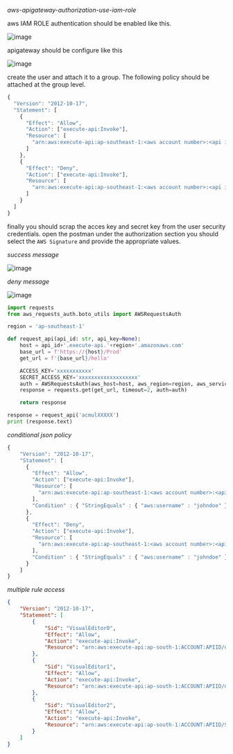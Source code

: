 _aws-apigateway-authorization-use-iam-role_

aws IAM ROLE authentication should be enabled like this.

![image](https://user-images.githubusercontent.com/57703276/220544675-9232f6c9-deb9-4103-90a3-d8a4d0e72132.png)

apigateway should be configure like this

![image](https://user-images.githubusercontent.com/57703276/220544832-e8caa984-443a-48fb-863f-adf8b1930d62.png)



create the user and attach it to a group. The following policy should be attached at the group level.

```js
{
  "Version": "2012-10-17",
  "Statement": [
    {
      "Effect": "Allow",
      "Action": ["execute-api:Invoke"],
      "Resource": [
        "arn:aws:execute-api:ap-southeast-1:<aws account number>:<api id>/*/GET/bds"
      ]
    },
    {
      "Effect": "Deny",
      "Action": ["execute-api:Invoke"],
      "Resource": [
        "arn:aws:execute-api:ap-southeast-1:<aws account number>:<api id>/*/GET/gino"
      ]
    }
  ]
}
```

finally you should scrap the acces key and secret key from the user security credentials. open the postman under the authorization section you should select the `AWS Signature` and provide the appropriate values.

_success message_

![image](https://user-images.githubusercontent.com/57703276/220546560-7df683e7-ef23-45e0-8627-95e85390258f.png)

_deny message_

![image](https://user-images.githubusercontent.com/57703276/220546870-019dc3b2-57df-4a5f-b877-6a579bc4d074.png)


```py
import requests
from aws_requests_auth.boto_utils import AWSRequestsAuth

region = 'ap-southeast-1'

def request_api(api_id: str, api_key=None): 
    host = api_id+'.execute-api.'+region+'.amazonaws.com'
    base_url = f'https://{host}/Prod'
    get_url = f'{base_url}/hello'

    ACCESS_KEY='xxxxxxxxxxx'
    SECRET_ACCESS_KEY='xxxxxxxxxxxxxxxxxxx'
    auth = AWSRequestsAuth(aws_host=host, aws_region=region, aws_service='execute-api', aws_access_key=ACCESS_KEY, aws_secret_access_key=SECRET_ACCESS_KEY)
    response = requests.get(get_url, timeout=2, auth=auth)

    return response

response = request_api('acmulXXXXX')
print (response.text)

```


_conditional json policy_

```js
{
    "Version": "2012-10-17",
    "Statement": [
      {
        "Effect": "Allow",
        "Action": ["execute-api:Invoke"],
        "Resource": [
          "arn:aws:execute-api:ap-southeast-1:<aws account number>:<api id>/*/GET/bds"
        ],
        "Condition" : { "StringEquals" : { "aws:username" : "johndoe" }}
      },
      {
        "Effect": "Deny",
        "Action": ["execute-api:Invoke"],
        "Resource": [
          "arn:aws:execute-api:ap-southeast-1:<aws account number>:<api id>/*/GET/gino"
        ],
        "Condition" : { "StringEquals" : { "aws:username" : "johndoe" }}
      }
    ]
}
```



_multiple rule access_

```json
{
    "Version": "2012-10-17",
    "Statement": [
        {
            "Sid": "VisualEditor0",
            "Effect": "Allow",
            "Action": "execute-api:Invoke",
            "Resource": "arn:aws:execute-api:ap-south-1:ACCOUNT:APIID/dev/GET/gino"
        },
        {
            "Sid": "VisualEditor1",
            "Effect": "Allow",
            "Action": "execute-api:Invoke",
            "Resource": "arn:aws:execute-api:ap-south-1:ACCOUNT:APIID/dev/GET/demo"
        },
        {
            "Sid": "VisualEditor2",
            "Effect": "Allow",
            "Action": "execute-api:Invoke",
            "Resource": "arn:aws:execute-api:ap-south-1:ACCOUNT:APIID/STAGENAME/METHOD/PATH"
        }
    ]
}

```
